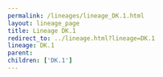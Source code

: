 ```yaml
---
permalink: /lineages/lineage_DK.1.html
layout: lineage_page
title: Lineage DK.1
redirect_to: ../lineage.html?lineage=DK.1
lineage: DK.1
parent: 
children: ['DK.1']
---
```

